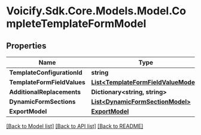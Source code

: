 # Voicify.Sdk.Core.Models.Model.CompleteTemplateFormModel
## Properties

Name | Type | Description | Notes
------------ | ------------- | ------------- | -------------
**TemplateConfigurationId** | **string** |  | 
**TemplateFormFieldValues** | [**List&lt;TemplateFormFieldValueModel&gt;**](TemplateFormFieldValueModel.md) |  | [optional] 
**AdditionalReplacements** | **Dictionary&lt;string, string&gt;** |  | [optional] 
**DynamicFormSections** | [**List&lt;DynamicFormSectionModel&gt;**](DynamicFormSectionModel.md) |  | [optional] 
**ExportModel** | [**ExportModel**](ExportModel.md) |  | [optional] 

[[Back to Model list]](../README.md#documentation-for-models) [[Back to API list]](../README.md#documentation-for-api-endpoints) [[Back to README]](../README.md)


